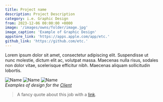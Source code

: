 ```yaml
---
title: Project name
description: Project Description
category: i.e. Graphic Design
from: 2023-12-06 00:00:00 +0000
image: '/images/owns/folder/image.jpg'
image_caption: 'Example of Graphic Design'
appstore_link: 'https://apps.apple.com/app/etc.'
github_link: 'https://github.com/etc.'
---
```


Lorem ipsum dolor sit amet, consectetur adipiscing elit. Suspendisse ut nunc molestie, dictum elit ac, volutpat massa. Maecenas nulla risus, sodales non dolor vitae, scelerisque efficitur nibh. Maecenas aliquam sollicitudin lobortis.

<div class="gallery-box">
  <div class="gallery">
    <img src="/images/owns/folder/image01.jpg" loading="lazy" alt="Name">
    <img src="/images/owns/folder/image02.jpg" loading="lazy" alt="Name">
    <img src="/images/owns/folder/image03.jpg" loading="lazy" alt="Name">
  </div>
  <em>Examples of design for the <a href="https://www.link.com">Client</a></em>
</div>

> A fancy quote about this job with a [link](/blog/article/).